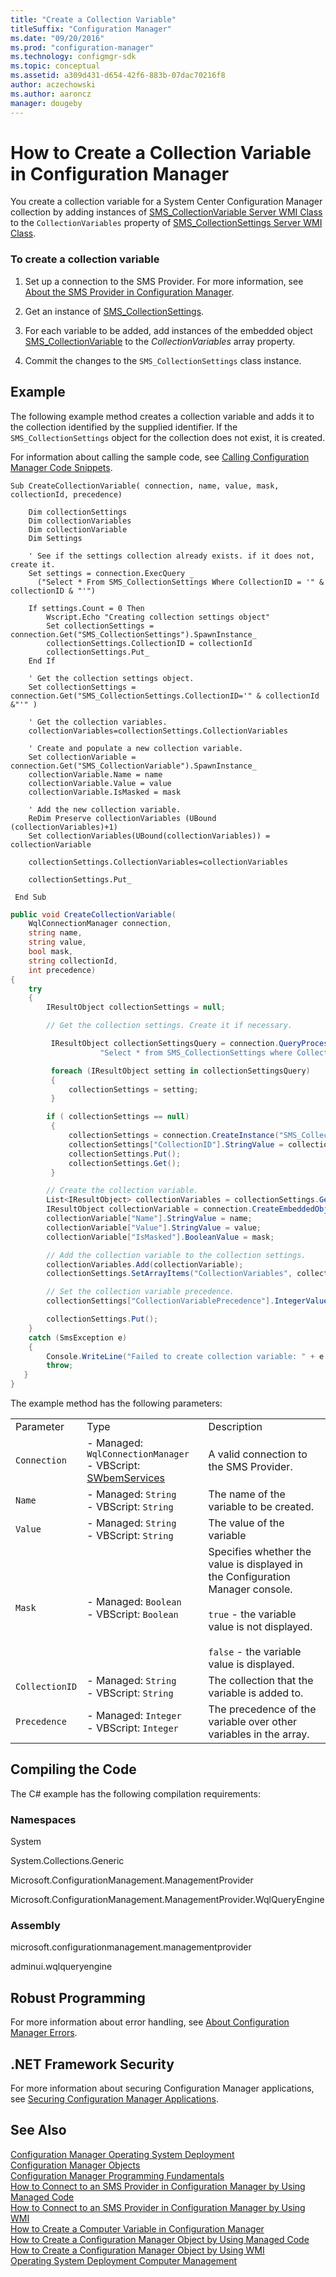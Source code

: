 ```yaml
---
title: "Create a Collection Variable"
titleSuffix: "Configuration Manager"
ms.date: "09/20/2016"
ms.prod: "configuration-manager"
ms.technology: configmgr-sdk
ms.topic: conceptual
ms.assetid: a309d431-d654-42f6-883b-07dac70216f8
author: aczechowski
ms.author: aaroncz
manager: dougeby
---
```

# How to Create a Collection Variable in Configuration Manager
You create a collection variable for a System Center Configuration Manager collection by adding instances of [SMS_CollectionVariable Server WMI Class](../../develop/reference/osd/sms_collectionvariable-server-wmi-class.md) to the `CollectionVariables` property of [SMS_CollectionSettings Server WMI Class](../../develop/reference/core/clients/collections/sms_collectionsettings-server-wmi-class.md).  

### To create a collection variable  

1.  Set up a connection to the SMS Provider. For more information, see [About the SMS Provider in Configuration Manager](../../develop/core/understand/about-the-sms-provider-in-configuration-manager.md).  

2.  Get an instance of [SMS_CollectionSettings](../../develop/reference/core/clients/collections/sms_collectionsettings-server-wmi-class.md).  

3.  For each variable to be added, add instances of the embedded object [SMS_CollectionVariable](../../develop/reference/osd/sms_collectionvariable-server-wmi-class.md) to the *CollectionVariables* array property.  

4.  Commit the changes to the `SMS_CollectionSettings` class instance.  

## Example  
 The following example method creates a collection variable and adds it to the collection identified by the supplied identifier. If the `SMS_CollectionSettings` object for the collection does not exist, it is created.  

 For information about calling the sample code, see [Calling Configuration Manager Code Snippets](../../develop/core/understand/calling-code-snippets.md).  

```vbs  
Sub CreateCollectionVariable( connection, name, value, mask, collectionId, precedence)  

    Dim collectionSettings  
    Dim collectionVariables  
    Dim collectionVariable  
    Dim Settings  

    ' See if the settings collection already exists. if it does not, create it.  
    Set settings = connection.ExecQuery _  
      ("Select * From SMS_CollectionSettings Where CollectionID = '" & collectionID & "'")  

    If settings.Count = 0 Then  
        Wscript.Echo "Creating collection settings object"  
        Set collectionSettings = connection.Get("SMS_CollectionSettings").SpawnInstance_  
        collectionSettings.CollectionID = collectionId  
        collectionSettings.Put_  
    End If    

    ' Get the collection settings object.  
    Set collectionSettings = connection.Get("SMS_CollectionSettings.CollectionID='" & collectionId &"'" )  

    ' Get the collection variables.  
    collectionVariables=collectionSettings.CollectionVariables  

    ' Create and populate a new collection variable.  
    Set collectionVariable = connection.Get("SMS_CollectionVariable").SpawnInstance_  
    collectionVariable.Name = name  
    collectionVariable.Value = value  
    collectionVariable.IsMasked = mask  

    ' Add the new collection variable.  
    ReDim Preserve collectionVariables (UBound (collectionVariables)+1)  
    Set collectionVariables(UBound(collectionVariables)) = collectionVariable  

    collectionSettings.CollectionVariables=collectionVariables  

    collectionSettings.Put_  

 End Sub     
```  

```c#  
public void CreateCollectionVariable(  
    WqlConnectionManager connection,   
    string name,   
    string value,   
    bool mask,   
    string collectionId,   
    int precedence)  
{  
    try  
    {  
        IResultObject collectionSettings = null;  

        // Get the collection settings. Create it if necessary.  

         IResultObject collectionSettingsQuery = connection.QueryProcessor.ExecuteQuery(  
                    "Select * from SMS_CollectionSettings where CollectionID='" + collectionId + "'");  

         foreach (IResultObject setting in collectionSettingsQuery)  
         {  
             collectionSettings = setting;  
         }  

        if ( collectionSettings == null)  
         {  
             collectionSettings = connection.CreateInstance("SMS_CollectionSettings");  
             collectionSettings["CollectionID"].StringValue = collectionId;  
             collectionSettings.Put();  
             collectionSettings.Get();  
         }  

        // Create the collection variable.  
        List<IResultObject> collectionVariables = collectionSettings.GetArrayItems("CollectionVariables");  
        IResultObject collectionVariable = connection.CreateEmbeddedObjectInstance("SMS_CollectionVariable");  
        collectionVariable["Name"].StringValue = name;  
        collectionVariable["Value"].StringValue = value;  
        collectionVariable["IsMasked"].BooleanValue = mask;  

        // Add the collection variable to the collection settings.  
        collectionVariables.Add(collectionVariable);  
        collectionSettings.SetArrayItems("CollectionVariables", collectionVariables);  

        // Set the collection variable precedence.  
        collectionSettings["CollectionVariablePrecedence"].IntegerValue = precedence;  

        collectionSettings.Put();  
    }  
    catch (SmsException e)  
    {  
        Console.WriteLine("Failed to create collection variable: " + e.Message);  
        throw;  
   }  
}  

```  

 The example method has the following parameters:  

||||  
|-|-|-|  
|Parameter|Type|Description|  
|`Connection`|-   Managed: `WqlConnectionManager`<br />-   VBScript: [SWbemServices](https://msdn.microsoft.com/library/aa393854.aspx)|A valid connection to the SMS Provider.|  
|`Name`|-   Managed: `String`<br />-   VBScript: `String`|The name of the variable to be created.|  
|`Value`|-   Managed: `String`<br />-   VBScript: `String`|The value of the variable|  
|`Mask`|-   Managed: `Boolean`<br />-   VBScript: `Boolean`|Specifies whether the value is displayed in the Configuration Manager console.<br /><br /> `true` - the variable value is not displayed.<br /><br /> `false` - the variable value is displayed.|  
|`CollectionID`|-   Managed: `String`<br />-   VBScript: `String`|The collection that the variable is added to.|  
|`Precedence`|-   Managed: `Integer`<br />-   VBScript: `Integer`|The precedence of the variable over other variables in the array.|  

## Compiling the Code  
 The C# example has the following compilation requirements:  

### Namespaces  
 System  

 System.Collections.Generic  

 Microsoft.ConfigurationManagement.ManagementProvider  

 Microsoft.ConfigurationManagement.ManagementProvider.WqlQueryEngine  

### Assembly  
 microsoft.configurationmanagement.managementprovider  

 adminui.wqlqueryengine  

## Robust Programming  
 For more information about error handling, see [About Configuration Manager Errors](../../develop/core/understand/about-configuration-manager-errors.md).  

## .NET Framework Security  
 For more information about securing Configuration Manager applications, see [Securing Configuration Manager Applications](../../develop/core/understand/securing-configuration-manager-applications.md).  

## See Also  
 [Configuration Manager Operating System Deployment](../../develop/osd/operating-system-deployment.md)   
 [Configuration Manager Objects](../../develop/core/understand/configuration-manager-objects.md)   
 [Configuration Manager Programming Fundamentals](../../develop/core/understand/configuration-manager-programming-fundamentals.md)   
 [How to Connect to an SMS Provider in Configuration Manager by Using Managed Code](../../develop/core/understand/how-to-connect-to-an-sms-provider-by-using-managed-code.md)   
 [How to Connect to an SMS Provider in Configuration Manager  by Using WMI](../../develop/core/understand/how-to-connect-to-an-sms-provider-in-configuration-manager-by-using-wmi.md)   
 [How to Create a Computer Variable in Configuration Manager](../../develop/osd/how-to-create-a-computer-variable.md)   
 [How to Create a Configuration Manager Object by Using Managed Code](../../develop/core/understand/how-to-create-a-configuration-manager-object-by-using-managed-code.md)   
 [How to Create a Configuration Manager Object by Using WMI](../../develop/core/understand/how-to-create-a-configuration-manager-object-by-using-wmi.md)   
 [Operating System Deployment Computer Management](../../develop/osd/operating-system-deployment-computer-management.md)
